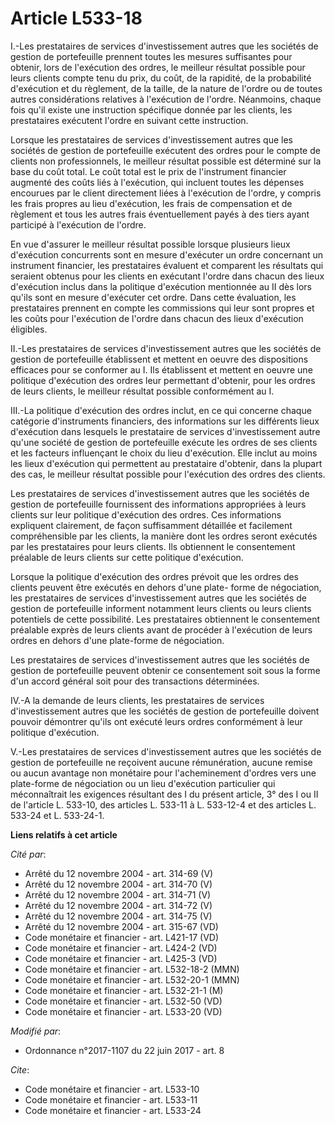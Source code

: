 # Article L533-18

I.-Les prestataires de services d'investissement autres que les sociétés de gestion de portefeuille prennent toutes les
mesures suffisantes pour obtenir, lors de l'exécution des ordres, le meilleur résultat possible pour leurs clients compte
tenu du prix, du coût, de la rapidité, de la probabilité d'exécution et du règlement, de la taille, de la nature de l'ordre
ou de toutes autres considérations relatives à l'exécution de l'ordre. Néanmoins, chaque fois qu'il existe une instruction
spécifique donnée par les clients, les prestataires exécutent l'ordre en suivant cette instruction.

Lorsque les prestataires de services d'investissement autres que les sociétés de gestion de portefeuille exécutent des ordres
pour le compte de clients non professionnels, le meilleur résultat possible est déterminé sur la base du coût total. Le coût
total est le prix de l'instrument financier augmenté des coûts liés à l'exécution, qui incluent toutes les dépenses encourues
par le client directement liées à l'exécution de l'ordre, y compris les frais propres au lieu d'exécution, les frais de
compensation et de règlement et tous les autres frais éventuellement payés à des tiers ayant participé à l'exécution de
l'ordre.

En vue d'assurer le meilleur résultat possible lorsque plusieurs lieux d'exécution concurrents sont en mesure d'exécuter un
ordre concernant un instrument financier, les prestataires évaluent et comparent les résultats qui seraient obtenus pour les
clients en exécutant l'ordre dans chacun des lieux d'exécution inclus dans la politique d'exécution mentionnée au II dès lors
qu'ils sont en mesure d'exécuter cet ordre. Dans cette évaluation, les prestataires prennent en compte les commissions qui
leur sont propres et les coûts pour l'exécution de l'ordre dans chacun des lieux d'exécution éligibles.

II.-Les prestataires de services d'investissement autres que les sociétés de gestion de portefeuille établissent et mettent
en oeuvre des dispositions efficaces pour se conformer au I. Ils établissent et mettent en oeuvre une politique d'exécution
des ordres leur permettant d'obtenir, pour les ordres de leurs clients, le meilleur résultat possible conformément au I.

III.-La politique d'exécution des ordres inclut, en ce qui concerne chaque catégorie d'instruments financiers, des
informations sur les différents lieux d'exécution dans lesquels le prestataire de services d'investissement autre qu'une
société de gestion de portefeuille exécute les ordres de ses clients et les facteurs influençant le choix du lieu
d'exécution. Elle inclut au moins les lieux d'exécution qui permettent au prestataire d'obtenir, dans la plupart des cas, le
meilleur résultat possible pour l'exécution des ordres des clients.

Les prestataires de services d'investissement autres que les sociétés de gestion de portefeuille fournissent des informations
appropriées à leurs clients sur leur politique d'exécution des ordres. Ces informations expliquent clairement, de façon
suffisamment détaillée et facilement compréhensible par les clients, la manière dont les ordres seront exécutés par les
prestataires pour leurs clients. Ils obtiennent le consentement préalable de leurs clients sur cette politique d'exécution.

Lorsque la politique d'exécution des ordres prévoit que les ordres des clients peuvent être exécutés en dehors d'une plate-
forme de négociation, les prestataires de services d'investissement autres que les sociétés de gestion de portefeuille
informent notamment leurs clients ou leurs clients potentiels de cette possibilité. Les prestataires obtiennent le
consentement préalable exprès de leurs clients avant de procéder à l'exécution de leurs ordres en dehors d'une plate-forme de
négociation.

Les prestataires de services d'investissement autres que les sociétés de gestion de portefeuille peuvent obtenir ce
consentement soit sous la forme d'un accord général soit pour des transactions déterminées.

IV.-A la demande de leurs clients, les prestataires de services d'investissement autres que les sociétés de gestion de
portefeuille doivent pouvoir démontrer qu'ils ont exécuté leurs ordres conformément à leur politique d'exécution.

V.-Les prestataires de services d'investissement autres que les sociétés de gestion de portefeuille ne reçoivent aucune
rémunération, aucune remise ou aucun avantage non monétaire pour l'acheminement d'ordres vers une plate-forme de négociation
ou un lieu d'exécution particulier qui méconnaîtrait les exigences résultant des I du présent article, 3° des I ou II de
l'article L. 533-10, des articles L. 533-11 à L. 533-12-4 et des articles L. 533-24 et L. 533-24-1.

**Liens relatifs à cet article**

_Cité par_:

  - Arrêté du 12 novembre 2004 - art. 314-69 (V)
  - Arrêté du 12 novembre 2004 - art. 314-70 (V)
  - Arrêté du 12 novembre 2004 - art. 314-71 (V)
  - Arrêté du 12 novembre 2004 - art. 314-72 (V)
  - Arrêté du 12 novembre 2004 - art. 314-75 (V)
  - Arrêté du 12 novembre 2004 - art. 315-67 (VD)
  - Code monétaire et financier - art. L421-17 (VD)
  - Code monétaire et financier - art. L424-2 (VD)
  - Code monétaire et financier - art. L425-3 (VD)
  - Code monétaire et financier - art. L532-18-2 (MMN)
  - Code monétaire et financier - art. L532-20-1 (MMN)
  - Code monétaire et financier - art. L532-21-1 (M)
  - Code monétaire et financier - art. L532-50 (VD)
  - Code monétaire et financier - art. L533-20 (VD)

_Modifié par_:

  - Ordonnance n°2017-1107 du 22 juin 2017 - art. 8

_Cite_:

  - Code monétaire et financier - art. L533-10
  - Code monétaire et financier - art. L533-11
  - Code monétaire et financier - art. L533-24
